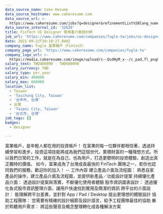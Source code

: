 ```yaml
---
data_source_name: Cake Resume
data_source_hostname: www.cakeresume.com
data_source_url: >-
  https://www.cakeresume.com/jobs?q=designer&refinementList%5Blang_name%5D%5B0%5D=English&refinementList%5Bsalary_type%5D=per_year
data_source_internal_id: '32620'
title: FinTech UI Designer 使用者介面設計師
job_url: 'https://www.cakeresume.com/companies/fugle-tw/jobs/ui-designer-72e2b1'
date: 2021-09-22T10:10:27.840Z
company_name: Fugle 富果帳戶（Fintech）
company_page_url: 'https://www.cakeresume.com/companies/fugle-tw'
company_logo_url: >-
  https://media.cakeresume.com/image/upload/s--QsdHyM_x--/c_pad,fl_png8,h_200,w_200/v1591685486/qfcmgjfgjtookn41toz5.png
salary_text: TWD480000 - TWD600000
salary_currency: TWD
salary_type: per_year
salary_min: 480000
salary_max: 600000
location_list:
  - Taiwan
  - 'Taichung City, Taiwan'
  - '台中市, 台灣'
  - 台灣
  - 'Taipei City, Taiwan'
  - '台北市, 台灣'
job_tags: []
badges:
  - Designer

---
```


富果帳戶，是年輕人都在用的投資帳戶！ 在富果的每一位夥伴都相信著，透過持續學習和進步，投資這項技能將成為我們這個世代，累積財富的一種理想方式。所以我們日常的工作，就是在為自己、也為用戶，打造更聰明的投資體驗，創造出真正獨特的價值。 如今，富果成為了台灣成長最快的 FinTech 團隊之一，若你也認同我們的服務，歡迎你的加入！ -- 工作內容 建立產品介面及流程圖： 熟悉自家產品的操作，建立產品介面及流程圖，並提供新產品／功能設計提案 持續優化產品介面： 透過設計提案與落實，不斷優化使用者體驗 股市資訊圖表設計： 透過優化各式股市資訊整理介面，讓用戶快速找到實用及簡潔的資訊 跨平台的介面設計： 能理解跨平台差異，並針對 App / Pad / Desktop 提出更理想的體驗設計 協助工程團隊： 您需要有精確的設計細節及設計語言，給予工程團隊最佳的協助 樂於聆聽用戶需求： 將這些聲音及概念整理轉化成各種解決方案